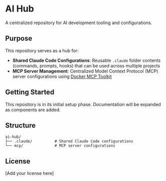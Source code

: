 # AI Hub

A centralized repository for AI development tooling and configurations.

## Purpose

This repository serves as a hub for:

- **Shared Claude Code Configurations**: Reusable `.claude` folder contents (commands, prompts, hooks) that can be used across multiple projects
- **MCP Server Management**: Centralized Model Context Protocol (MCP) server configurations using [Docker MCP Toolkit](https://docs.docker.com/ai/mcp-catalog-and-toolkit/toolkit/)

## Getting Started

This repository is in its initial setup phase. Documentation will be expanded as components are added.

## Structure

```
ai-hub/
├── .claude/          # Shared Claude Code configurations
└── mcp/              # MCP server configurations
```

## License

[Add your license here]

